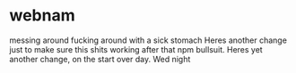 webnam
======

messing around
fucking around with a sick stomach
Heres another change just to make sure this shits working after that npm bullsuit.
Heres yet another change, on the start over day. Wed night
